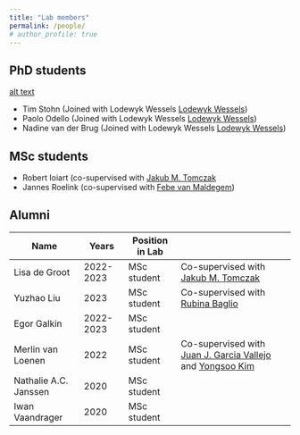 ```yaml
---
title: "Lab members"
permalink: /people/
# author_profile: true
---
```


## PhD students

[alt text](image_url)

* Tim Stohn (Joined with Lodewyk Wessels [Lodewyk Wessels](https://www.nki.nl/research/research-groups/lodewyk-wessels/)) 
* Paolo Odello (Joined with Lodewyk Wessels [Lodewyk Wessels](https://www.nki.nl/research/research-groups/lodewyk-wessels/))
* Nadine van der Brug (Joined with Lodewyk Wessels [Lodewyk Wessels](https://www.nki.nl/research/research-groups/lodewyk-wessels/))

## MSc students

* Robert Ioiart  (co-supervised with [Jakub M. Tomczak](https://jmtomczak.github.io) 
* Jannes Roelink (co-supervised with [Febe van Maldegem](https://immunologyamsterdam.org/2021/12/02/febe-van-maldegem/))

## Alumni


| Name              | Years   | Position in Lab |                                           |
| --------          | ------  | --------------  | ------------------------------------------------------------ |
| Lisa de Groot     | 2022-2023 | MSc student   | Co-supervised with [Jakub M. Tomczak](https://jmtomczak.github.io) |
| Yuzhao Liu        | 2023   | MSc student   |Co-supervised with [Rubina Baglio](https://www.amsterdamumc.org/en/research/researchers/rubina-baglio.htm) |
| Egor Galkin       | 2022-2023 | MSc student | |
| Merlin van Loenen | 2022   | MSc student   | Co-supervised with [Juan J. Garcia Vallejo](ttps://immunologyamsterdam.org/2020/08/10/juan-j-garcia-vallejo) and [Yongsoo Kim](https://researchinformation.amsterdamumc.org/en/persons/yongsoo-kim)|
| Nathalie A.C. Janssen  | 2020   | MSc student                          |
| Iwan Vaandrager | 2020 | MSc student
